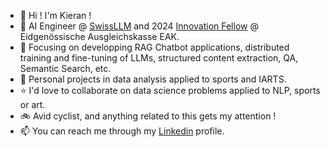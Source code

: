 
<!--
**K-Schubert/K-Schubert** is a ✨ _special_ ✨ repository because its `README.md` (this file) appears on your GitHub profile.

Here are some ideas to get you started:

- 🔭 I’m currently working on ...
- 🌱 I’m currently learning ...
- 👯 I’m looking to collaborate on ...
- 🤔 I’m looking for help with ...
- 💬 Ask me about ...
- 📫 How to reach me: ...
- 😄 Pronouns: ...
- ⚡ Fun fact: ...
-->

- 👋 Hi ! I'm Kieran !
- :office: AI Engineer @ [SwissLLM](https://swissllm.ch/) and 2024 [Innovation Fellow](https://www.innovationfellowship.ch/) @ Eidgenössische Ausgleichskasse EAK.
- :closed_book: Focusing on developping RAG Chatbot applications, distributed training and fine-tuning of LLMs, structured content extraction, QA, Semantic Search, etc.  
- :eyes: Personal projects in data analysis applied to sports and IARTS.
- :star: I'd love to collaborate on data science problems applied to NLP, sports or art.
- :bike: Avid cyclist, and anything related to this gets my attention !
- :mailbox: You can reach me through my [Linkedin](https://www.linkedin.com/in/kieran-schubert-110772137/) profile.
